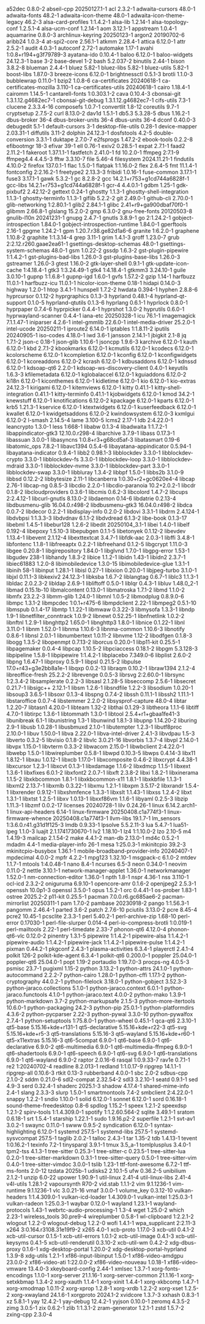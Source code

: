 a52dec 0.8.0-2
abseil-cpp 20250127.1-1
acl 2.3.2-1
adwaita-cursors 48.0-1
adwaita-fonts 48.2-1
adwaita-icon-theme 48.0-1
adwaita-icon-theme-legacy 46.2-3
alsa-card-profiles 1:1.4.2-1
alsa-lib 1.2.14-1
alsa-topology-conf 1.2.5.1-4
alsa-ucm-conf 1.2.14-1
aom 3.12.1-1
appstream 1.0.4-1
aquamarine 0.8.0-3
archlinux-keyring 20250123-1
argon2 20190702-6
aribb24 1.0.3-4
at-spi2-core 2.56.1-1
atkmm 2.28.4-1
attica 6.12.0-1
attr 2.5.2-1
audit 4.0.3-1
autoconf 2.72-1
automake 1.17-1
avahi 1:0.8+r194+g3f79789-3
ayatana-ido 0.10.4-1
baloo 6.12.0-1
baloo-widgets 24.12.3-1
base 3-2
base-devel 1-2
bash 5.2.037-2
binutils 2.44-1
bison 3.8.2-8
blueman 2.4.4-1
bluez 5.82-1
bluez-libs 5.82-1
bluez-utils 5.82-1
boost-libs 1.87.0-3
breeze-icons 6.12.0-1
brightnessctl 0.5.1-3
brotli 1.1.0-3
bubblewrap 0.11.0-1
bzip2 1.0.8-6
ca-certificates 20240618-1
ca-certificates-mozilla 3.110-1
ca-certificates-utils 20240618-1
cairo 1.18.4-1
cairomm 1.14.5-1
cantarell-fonts 1:0.303.1-2
cava 0.10.4-3
cbonsai-git 1.3.1.12.g4682ec7-1
cbonsai-git-debug 1.3.1.12.g4682ec7-1
cifs-utils 7.3-1
clucene 2.3.3.4-16
composefs 1.0.7-1
convertlit 1.8-12
coreutils 9.7-1
cryptsetup 2.7.5-2
curl 8.13.0-2
dav1d 1.5.1-1
db5.3 5.3.28-5
dbus 1.16.2-1
dbus-broker 36-4
dbus-broker-units 36-4
dbus-units 36-4
dconf 0.40.0-3
debugedit 5.1-1
default-cursors 3-1
desktop-file-utils 0.28-1
device-mapper 2.03.31-1
diffutils 3.11-2
dolphin 24.12.3-1
dosfstools 4.2-5
double-conversion 3.3.1-1
duktape 2.7.0-7
e2fsprogs 1.47.2-2
ebook-tools 0.2.2-8
efibootmgr 18-3
efivar 39-1
ell 0.76-1
exiv2 0.28.5-1
expat 2.7.1-1
faad2 2.11.2-1
fakeroot 1.37.1.1-1
fastfetch 2.41.0-1
fd 10.2.0-1
ffmpeg 2:7.1-9
ffmpeg4.4 4.4.5-3
fftw 3.3.10-7
file 5.46-4
filesystem 2024.11.21-1
findutils 4.10.0-2
firefox 137.0.1-1
flac 1.5.0-1
flatpak 1:1.16.0-2
flex 2.6.4-5
fmt 11.1.4-1
fontconfig 2:2.16.2-1
freetype2 2.13.3-3
fribidi 1.0.16-1
fuse-common 3.17.1-1
fuse3 3.17.1-1
gawk 5.3.2-1
gc 8.2.8-2
gcc 14.2.1+r753+g1cd744a6828f-1
gcc-libs 14.2.1+r753+g1cd744a6828f-1
gcr-4 4.4.0.1-1
gdbm 1.25-1
gdk-pixbuf2 2.42.12-2
gettext 0.24-1
ghostty 1.1.3-1
ghostty-shell-integration 1.1.3-1
ghostty-terminfo 1.1.3-1
giflib 5.2.2-2
git 2.49.0-1
github-cli 2.70.0-1
glib-networking 1:2.80.1-1
glib2 2.84.1-1
glibc 2.41+r9+ga900dbaf70f0-1
glibmm 2.66.8-1
glslang 15.2.0-2
gmp 6.3.0-2
gnu-free-fonts 20120503-8
gnulib-l10n 20241231-1
gnupg 2.4.7-1
gnutls 3.8.9-1
go 2:1.24.2-1
gobject-introspection 1.84.0-1
gobject-introspection-runtime 1.84.0-1
gperftools 2.16-1
gpgme 1.24.2-1
gpm 1.20.7.r38.ge82d1a6-6
granite 1:6.2.0-1
graphene 1.10.8-2
graphite 1:1.3.14-4
grep 3.11-1
grim 1.4.1-3
groff 1.23.0-7
grub 2:2.12.r260.gaae2ea61-1
gsettings-desktop-schemas 48.0-1
gsettings-system-schemas 48.0-1
gsm 1.0.22-2
gssdp 1.6.3-2
gst-plugin-pipewire 1:1.4.2-1
gst-plugins-bad-libs 1.26.0-3
gst-plugins-base-libs 1.26.0-3
gstreamer 1.26.0-3
gtest 1.16.0-2
gtk-layer-shell 0.9.1-1
gtk-update-icon-cache 1:4.18.4-1
gtk3 1:3.24.49-1
gtk4 1:4.18.4-1
gtkmm3 3.24.10-1
guile 3.0.10-1
gupnp 1:1.6.8-1
gupnp-igd 1.6.0-1
gvfs 1.57.2-2
gzip 1.14-1
harfbuzz 11.0.1-1
harfbuzz-icu 11.0.1-1
hicolor-icon-theme 0.18-1
hidapi 0.14.0-3
highway 1.2.0-1
htop 3.4.1-1
hunspell 1.7.2-2
hwdata 0.394-1
hyphen 2.8.8-6
hyprcursor 0.1.12-2
hyprgraphics 0.1.3-3
hyprland 0.48.1-4
hyprland-qt-support 0.1.0-5
hyprland-qtutils 0.1.3-6
hyprlang 0.6.1-1
hyprlock 0.8.0-1
hyprpaper 0.7.4-6
hyprpicker 0.4.4-1
hyprshot 1.3.0-2
hyprutils 0.6.0-1
hyprwayland-scanner 0.4.4-1
iana-etc 20250328-1
icu 76.1-1
imagemagick 7.1.1.47-1
iniparser 4.2.6-1
intel-gmmlib 22.6.0-1
intel-media-driver 25.2.0-1
intel-ucode 20250211-1
iproute2 6.14.0-1
iptables 1:1.8.11-2
iputils 20240905-1
iso-codes 4.18.0-1
iwd 3.6-1
jansson 2.14.1-1
jbigkit 2.1-8
jq 1.7.1-2
json-c 0.18-1
json-glib 1.10.6-1
jsoncpp 1.9.6-3
karchive 6.12.0-1
kauth 6.12.0-1
kbd 2.7.1-2
kbookmarks 6.12.0-1
kcmutils 6.12.0-1
kcodecs 6.12.0-1
kcolorscheme 6.12.0-1
kcompletion 6.12.0-1
kconfig 6.12.0-1
kconfigwidgets 6.12.0-1
kcoreaddons 6.12.0-2
kcrash 6.12.0-1
kdbusaddons 6.12.0-1
kdnssd 6.12.0-1
kdsoap-qt6 2.2.0-1
kdsoap-ws-discovery-client 0.4.0-1
keyutils 1.6.3-3
kfilemetadata 6.12.0-1
kglobalaccel 6.12.0-1
kguiaddons 6.12.0-2
ki18n 6.12.0-1
kiconthemes 6.12.0-1
kidletime 6.12.0-1
kio 6.12.0-1
kio-extras 24.12.3-1
kirigami 6.12.0-1
kitemviews 6.12.0-1
kitty 0.41.1-1
kitty-shell-integration 0.41.1-1
kitty-terminfo 0.41.1-1
kjobwidgets 6.12.0-1
kmod 34.2-1
knewstuff 6.12.0-1
knotifications 6.12.0-2
kpackage 6.12.0-1
kparts 6.12.0-1
krb5 1.21.3-1
kservice 6.12.0-1
ktextwidgets 6.12.0-1
kuserfeedback 6.12.0-1
kwallet 6.12.0-1
kwidgetsaddons 6.12.0-2
kwindowsystem 6.12.0-3
kxmlgui 6.12.0-2
l-smash 2.14.5-4
lame 3.100-5
lcms2 2.17-1
ldb 2:4.22.0-1
leancrypto 1.3.0-1
less 1:668-1
libabw 0.1.3-4
libadwaita 1:1.7.2-1
libappindicator-gtk3 12.10.0.r298-4
libarchive 3.7.9-1
libass 0.17.3-1
libassuan 3.0.0-1
libasyncns 1:0.8+r3+g68cd5af-3
libatasmart 0.19-6
libatomic_ops 7.8.2-1
libavc1394 0.5.4-6
libayatana-appindicator 0.5.94-1
libayatana-indicator 0.9.4-1
libb2 0.98.1-3
libblockdev 3.3.0-1
libblockdev-crypto 3.3.0-1
libblockdev-fs 3.3.0-1
libblockdev-loop 3.3.0-1
libblockdev-mdraid 3.3.0-1
libblockdev-nvme 3.3.0-1
libblockdev-part 3.3.0-1
libblockdev-swap 3.3.0-1
libbluray 1.3.4-2
libbpf 1.5.0-1
libbs2b 3.1.0-9
libbsd 0.12.2-2
libbytesize 2.11-1
libcanberra 1:0.30+r2+gc0620e4-4
libcap 2.76-1
libcap-ng 0.8.5-3
libcdio 2.2.0-1
libcdio-paranoia 10.2+2.0.2-1
libcdr 0.1.8-2
libcloudproviders 0.3.6-1
libcmis 0.6.2-3
libcolord 1.4.7-2
libcups 2:2.4.12-1
libcurl-gnutls 8.13.0-2
libdaemon 0.14-6
libdatrie 0.2.13-4
libdbusmenu-glib 16.04.0.r498-2
libdbusmenu-gtk3 16.04.0.r498-2
libdca 0.0.7-2
libdecor 0.2.2-1
libdisplay-info 0.2.0-2
libdovi 3.3.1-1
libdrm 2.4.124-1
libdvbpsi 1:1.3.3-3
libdvdnav 6.1.1-2
libdvdread 6.1.3-2
libe-book 0.1.3-17
libebml 1.4.5-1
libebur128 1.2.6-2
libedit 20250104_3.1-1
libei 1.4.0-1
libelf 0.192-4
libepoxy 1.5.10-3
libepubgen 0.1.1-5
libetonyek 0.1.12-2
libevdev 1.13.4-1
libevent 2.1.12-4
libexttextcat 3.4.7-1
libfdk-aac 2.0.3-1
libffi 3.4.8-1
libfontenc 1.1.8-1
libfreeaptx 0.2.2-1
libfreehand 0.1.2-5
libgcrypt 1.11.0-3
libgee 0.20.8-1
libgirepository 1.84.0-1
libglvnd 1.7.0-1
libgpg-error 1.53-1
libgudev 238-1
libhandy 1.8.3-2
libice 1.1.2-1
libidn 1.43-1
libidn2 2.3.7-1
libiec61883 1.2.0-8
libimobiledevice 1.3.0-15
libimobiledevice-glue 1.3.1-1
libinih 58-1
libinput 1.28.1-1
libisl 0.27-1
libixion 0.20.0-1
libjpeg-turbo 3.1.0-1
libjxl 0.11.1-3
libkexiv2 24.12.3-1
libksba 1.6.7-2
liblangtag 0.6.7-1
liblc3 1.1.3-1
libldac 2.0.2.3-2
libldap 2.6.9-1
libliftoff 0.5.0-1
liblqr 0.4.3-1
libluv 1.48.0_2-1
libmad 0.15.1b-10
libmalcontent 0.13.0-1
libmatroska 1.7.1-2
libmd 1.1.0-2
libmfx 23.2.2-3
libmm-glib 1.24.0-1
libmnl 1.0.5-2
libmodplug 0.8.9.0-6
libmpc 1.3.1-2
libmpcdec 1:0.1+r475-6
libmpdclient 2.22-1
libmpeg2 0.5.1-10
libmspub 0.1.4-17
libmtp 1.1.22-1
libmwaw 0.3.22-3
libmysofa 1.3.3-1
libndp 1.9-1
libnetfilter_conntrack 1.0.9-2
libnewt 0.52.25-1
libnfnetlink 1.0.2-2
libnftnl 1.2.9-1
libnghttp2 1.65.0-1
libnghttp3 1.8.0-1
libnice 0.1.22-1
libnl 3.11.0-1
libnm 1.52.0-1
libnma 1.10.6-3
libnma-common 1.10.6-3
libnotify 0.8.6-1
libnsl 2.0.1-1
libnumbertext 1.0.11-2
libnvme 1.12-2
libodfgen 0.1.8-3
libogg 1.3.5-2
libopenmpt 0.7.13-2
liborcus 0.20.0-1
libp11-kit 0.25.5-1
libpagemaker 0.0.4-4
libpcap 1.10.5-2
libpciaccess 0.18.1-2
libpgm 5.3.128-3
libpipeline 1.5.8-1
libpipewire 1:1.4.2-1
libplacebo 7.349.0-6
libplist 2.6.0-2
libpng 1.6.47-1
libproxy 0.5.9-1
libpsl 0.21.5-2
libpulse 17.0+r43+g3e2bb8a1e-1
libqxp 0.0.2-13
libraqm 0.10.2-1
libraw1394 2.1.2-4
libreoffice-fresh 25.2.2-2
librevenge 0.0.5-3
librsvg 2:2.60.0-1
librsync 1:2.3.4-2
libsamplerate 0.2.2-3
libsasl 2.1.28-5
libseccomp 2.5.6-1
libsecret 0.21.7-1
libsigc++ 2.12.1-1
libsm 1.2.6-1
libsndfile 1.2.2-3
libsodium 1.0.20-1
libsoup3 3.6.5-1
libsoxr 0.1.3-4
libspng 0.7.4-2
libssh 0.11.1-1
libssh2 1.11.1-1
libstaroffice 0.0.7-4
libstemmer 2.2.0-2
libsysprof-capture 48.0-4
libtar 1.2.20-7
libtasn1 4.20.0-1
libteam 1.32-2
libthai 0.1.29-3
libtheora 1.1.1-6
libtiff 4.7.0-1
libtirpc 1.3.6-1
libtommath 1.3.0-1
libtool 2.5.4+r1+gbaa1fe41-3
libunibreak 6.1-1
libunistring 1.3-1
libunwind 1.8.1-3
libupnp 1.14.20-2
liburing 2.9-1
libusb 1.0.28-1
libusbmuxd 2.1.0-1
libutempter 1.2.3-1
libutf8proc 2.10.0-1
libuv 1.50.0-1
libva 2.22.0-1
libva-intel-driver 2.4.1-3
libvdpau 1.5-3
libverto 0.3.2-5
libvisio 0.1.8-2
libvlc 3.0.21-16
libvorbis 1.3.7-4
libvpl 2.14.0-1
libvpx 1.15.0-1
libvterm 0.3.3-2
libwacom 2.15.0-1
libwbclient 2:4.22.0-1
libwebp 1.5.0-1
libwireplumber 0.5.8-1
libwpd 0.10.3-5
libwps 0.4.14-3
libx11 1.8.12-1
libxau 1.0.12-1
libxcb 1.17.0-1
libxcomposite 0.4.6-2
libxcrypt 4.4.38-1
libxcursor 1.2.3-1
libxcvt 0.1.3-1
libxdamage 1.1.6-2
libxdmcp 1.1.5-1
libxext 1.3.6-1
libxfixes 6.0.1-2
libxfont2 2.0.7-1
libxft 2.3.8-2
libxi 1.8.2-1
libxinerama 1.1.5-2
libxkbcommon 1.8.1-1
libxkbcommon-x11 1.8.1-1
libxkbfile 1.1.3-1
libxml2 2.13.7-1
libxmlb 0.3.22-1
libxmu 1.2.1-1
libxpm 3.5.17-2
libxrandr 1.5.4-1
libxrender 0.9.12-1
libxshmfence 1.3.3-1
libxslt 1.1.43-1
libxss 1.2.4-2
libxt 1.3.1-1
libxtst 1.2.5-1
libxv 1.0.13-1
libxxf86vm 1.1.6-1
libyaml 0.2.5-3
libzip 1.11.3-1
libzmf 0.0.2-17
licenses 20240728-1
lilv 0.24.26-1
linux 6.14.2.arch1-1
linux-api-headers 6.14-1
linux-firmware 20250408.c1a774f3-1
linux-firmware-whence 20250408.c1a774f3-1
llvm-libs 19.1.7-1
lm_sensors 1:3.6.0.r41.g31d1f125-3
lmdb 0.9.33-1
lpsolve 5.5.2.11-3
lua 5.4.7-1
lua51-lpeg 1.1.0-3
luajit 2.1.1741730670-1
lv2 1.18.10-1
lz4 1:1.10.0-2
lzo 2.10-5
m4 1.4.19-3
mailcap 2.1.54-2
make 4.4.1-2
man-db 2.13.0-1
md4c 0.5.2-1
mdadm 4.4-1
media-player-info 26-1
mesa 1:25.0.3-1
mkinitcpio 39.2-3
mkinitcpio-busybox 1.36.1-1
mobile-broadband-provider-info 20240407-1
mpdecimal 4.0.0-2
mpfr 4.2.2-1
mpg123 1.32.10-1
msgpack-c 6.1.0-2
mtdev 1.1.7-1
mtools 1:4.0.48-1
nano 8.4-1
ncurses 6.5-3
neon 0.34.0-1
neovim 0.11.0-2
nettle 3.10.1-1
network-manager-applet 1.36.0-1
networkmanager 1.52.0-1
nm-connection-editor 1.36.0-1
npth 1.8-1
nspr 4.36-1
nss 3.110-1
ocl-icd 2.3.2-2
oniguruma 6.9.10-1
opencore-amr 0.1.6-2
openjpeg2 2.5.3-1
openssh 10.0p1-3
openssl 3.5.0-1
opus 1.5.2-1
orc 0.4.41-1
os-prober 1.83-1
ostree 2025.2-2
p11-kit 0.25.5-1
pacman 7.0.0.r6.gc685ae6-2
pacman-mirrorlist 20250311-1
pam 1.7.0-2
pambase 20230918-2
pango 1:1.56.3-1
pangomm 2.46.4-1
parted 3.6-2
patch 2.7.6-10
pciutils 3.13.0-2
pcre 8.45-4
pcre2 10.45-1
pcsclite 2.3.3-1
perl 5.40.2-1
perl-archive-zip 1.68-10
perl-error 0.17030-1
perl-file-slurper 0.014-4
perl-io-compress-brotli 1:0.019-1
perl-mailtools 2.22-1
perl-timedate 2.33-7
phonon-qt6 4.12.0-4
phonon-qt6-vlc 0.12.0-2
pinentry 1.3.1-5
pipewire 1:1.4.2-1
pipewire-alsa 1:1.4.2-1
pipewire-audio 1:1.4.2-1
pipewire-jack 1:1.4.2-1
pipewire-pulse 1:1.4.2-1
pixman 0.44.2-1
pkgconf 2.4.3-1
plasma-activities 6.3.4-1
playerctl 2.4.1-4
polkit 126-2
polkit-kde-agent 6.3.4-1
polkit-qt6 0.200.0-1
poppler 25.04.0-1
poppler-qt6 25.04.0-1
popt 1.19-2
portaudio 1:19.7.0-3
procps-ng 4.0.5-3
psmisc 23.7-1
pugixml 1.15-2
python 3.13.2-1
python-attrs 24.1.0-1
python-autocommand 2.2.2-7
python-cairo 1.28.0-1
python-cffi 1.17.1-2
python-cryptography 44.0.2-1
python-filelock 3.18.0-1
python-gobject 3.52.3-3
python-jaraco.collections 5.1.0-1
python-jaraco.context 6.0.1-1
python-jaraco.functools 4.1.0-1
python-jaraco.text 4.0.0-2
python-mako 1.3.9-1
python-markdown 3.7-2
python-markupsafe 2.1.5-3
python-more-itertools 10.6.0-1
python-packaging 24.2-3
python-pip 25.0.1-1
python-platformdirs 4.3.6-2
python-pycparser 2.22-3
python-pywal 3.3.0-10
python-pywalfox 2.7.4-1
python-setuptools 1:75.8.0-1
python-wheel 0.45.1-1
qca-qt6 2.3.10-1
qt5-base 5.15.16+kde+r131-1
qt5-declarative 5.15.16+kde+r22-3
qt5-svg 5.15.16+kde+r5-3
qt5-translations 5.15.16-3
qt5-wayland 5.15.16+kde+r60-1
qt5-x11extras 5.15.16-3
qt6-5compat 6.9.0-1
qt6-base 6.9.0-1
qt6-declarative 6.9.0-2
qt6-multimedia 6.9.0-1
qt6-multimedia-ffmpeg 6.9.0-1
qt6-shadertools 6.9.0-1
qt6-speech 6.9.0-1
qt6-svg 6.9.0-1
qt6-translations 6.9.0-1
qt6-wayland 6.9.0-2
raptor 2.0.16-6
rasqal 1:0.9.33-7
rav1e 0.7.1-1
re2 1:20240702-4
readline 8.2.013-1
redland 1:1.0.17-9
ripgrep 14.1.1-1
ripgrep-all 0.10.6-3
rtkit 0.13-3
rubberband 4.0.0-1
sbc 2.0-2
sdbus-cpp 2.1.0-2
sddm 0.21.0-6
sdl2-compat 2.32.54-2
sdl3 3.2.10-1
seatd 0.9.1-1
sed 4.9-3
serd 0.32.4-1
shaderc 2025.1-3
shadow 4.17.4-1
shared-mime-info 2.4-1
slang 2.3.3-3
slurp 1.5.0-1
smartmontools 7.4-2
smbclient 2:4.22.0-1
snappy 1.2.2-1
sndio 1.10.0-1
solid 6.12.0-1
sonnet 6.12.0-1
sord 0.16.18-1
sound-theme-freedesktop 0.8-6
spdlog 1.15.2-1
speex 1.2.1-2
speexdsp 1.2.1-2
spirv-tools 1:1.4.309.0-1
spotify 1:1.2.60.564-2
sqlite 3.49.1-1
sratom 0.6.18-1
srt 1.5.4-1
starship 1.22.1-1
sudo 1.9.16.p2-2
superfile 1.2.1-1
svt-av1 3.0.2-1
swaync 0.11.0-1
swww 0.9.5-2
syndication 6.12.0-1
syntax-highlighting 6.12.0-1
systemd 257.5-1
systemd-libs 257.5-1
systemd-sysvcompat 257.5-1
taglib 2.0.2-1
talloc 2.4.3-1
tar 1.35-2
tdb 1.4.13-1
tevent 1:0.16.2-1
texinfo 7.2-1
tinysparql 3.9.1-1
tmux 3.5_a-1
tomlplusplus 3.4.0-1
tpm2-tss 4.1.3-1
tree-sitter 0.25.3-1
tree-sitter-c 0.23.5-1
tree-sitter-lua 0.2.0-1
tree-sitter-markdown 0.3.1-1
tree-sitter-query 0.5.0-1
tree-sitter-vim 0.4.0-1
tree-sitter-vimdoc 3.0.0-1
tslib 1.23-1
ttf-font-awesome 6.7.2-1
ttf-ms-fonts 2.0-12
tzdata 2025b-1
udisks2 2.10.1-5
ufw 0.36.2-5
unibilium 2.1.2-1
unzip 6.0-22
upower 1.90.9-1
util-linux 2.41-4
util-linux-libs 2.41-4
v4l-utils 1.28.1-2
vapoursynth R70-2
vid.stab 1.1.1-2
vim 9.1.1236-1
vim-runtime 9.1.1236-1
vlc 3.0.21-16
vmaf 3.0.0-1
volume_key 0.3.12-10
vulkan-headers 1:1.4.309.0-1
vulkan-icd-loader 1.4.309.0-1
vulkan-intel 1:25.0.3-1
vulkan-radeon 1:25.0.3-1
waybar 0.12.0-1
wayland 1.23.1-1
wayland-protocols 1.43-1
webrtc-audio-processing-1 1.3-4
wget 1.25.0-2
which 2.23-1
wireless_tools 30.pre9-4
wireplumber 0.5.8-1
wl-clipboard 1:2.2.1-2
wlogout 1.2.2-0
wlogout-debug 1.2.2-0
wofi 1.4.1-1
wpa_supplicant 2:2.11-3
x264 3:0.164.r3108.31e19f9-2
x265 4.0-1
xcb-proto 1.17.0-3
xcb-util 0.4.1-2
xcb-util-cursor 0.1.5-1
xcb-util-errors 1.0.1-2
xcb-util-image 0.4.1-3
xcb-util-keysyms 0.4.1-5
xcb-util-renderutil 0.3.10-2
xcb-util-wm 0.4.2-2
xdg-dbus-proxy 0.1.6-1
xdg-desktop-portal 1.20.0-2
xdg-desktop-portal-hyprland 1.3.9-8
xdg-utils 1.2.1-1
xf86-input-libinput 1.5.0-1
xf86-video-amdgpu 23.0.0-2
xf86-video-ati 1:22.0.0-2
xf86-video-nouveau 1.0.18-1
xf86-video-vmware 13.4.0-3
xkeyboard-config 2.44-1
xmlsec 1.3.7-1
xorg-fonts-encodings 1.1.0-1
xorg-server 21.1.16-1
xorg-server-common 21.1.16-1
xorg-setxkbmap 1.3.4-2
xorg-xauth 1.1.4-1
xorg-xinit 1.4.4-1
xorg-xkbcomp 1.4.7-1
xorg-xmodmap 1.0.11-2
xorg-xprop 1.2.8-1
xorg-xrdb 1.2.2-2
xorg-xset 1.2.5-2
xorg-xwayland 24.1.6-1
xorgproto 2024.1-2
xvidcore 1.3.7-3
xxhash 0.8.3-1
xz 5.8.1-1
yay 12.4.2-1
yay-debug 12.4.2-1
yyjson 0.10.0-1
zeromq 4.3.5-2
zimg 3.0.5-1
zix 0.6.2-1
zlib 1:1.3.1-2
zram-generator 1.2.1-1
zstd 1.5.7-2
zxing-cpp 2.3.0-4
